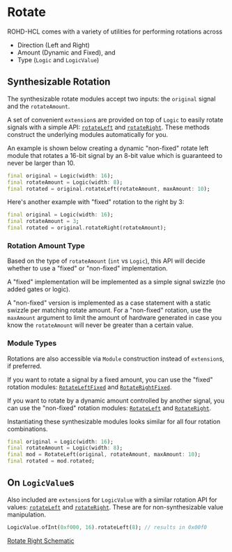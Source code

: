 # Rotate

ROHD-HCL comes with a variety of utilities for performing rotations across

- Direction (Left and Right)
- Amount (Dynamic and Fixed), and
- Type (`Logic` and `LogicValue`)

## Synthesizable Rotation

The synthesizable rotate modules accept two inputs: the `original` signal and the `rotateAmount`.

A set of convenient `extension`s are provided on top of `Logic` to easily rotate signals with a simple API: [`rotateLeft`](https://intel.github.io/rohd-hcl/rohd_hcl/RotateLogic/rotateLeft.html) and [`rotateRight`](https://intel.github.io/rohd-hcl/rohd_hcl/RotateLogic/rotateRight.html).  These methods construct the underlying modules automatically for you.

An example is shown below creating a dynamic "non-fixed" rotate left module that rotates a 16-bit signal by an 8-bit value which is guaranteed to never be larger than 10.

```dart
final original = Logic(width: 16);
final rotateAmount = Logic(width: 8);
final rotated = original.rotateLeft(rotateAmount, maxAmount: 10);
```

Here's another example with "fixed" rotation to the right by 3:

```dart
final original = Logic(width: 16);
final rotateAmount = 3;
final rotated = original.rotateRight(rotateAmount);
```

### Rotation Amount Type

Based on the type of `rotateAmount` (`int` vs `Logic`), this API will decide whether to use a "fixed" or "non-fixed" implementation.

A "fixed" implementation will be implemented as a simple signal swizzle (no added gates or logic).

A "non-fixed" version is implemented as a case statement with a static swizzle per matching rotate amount.  For a "non-fixed" rotation, use the `maxAmount` argument to limit the amount of hardware generated in case you know the `rotateAmount` will never be greater than a certain value.

### Module Types

Rotations are also accessible via `Module` construction instead of `extension`s, if preferred.

If you want to rotate a signal by a fixed amount, you can use the "fixed" rotation modules: [`RotateLeftFixed`](https://intel.github.io/rohd-hcl/rohd_hcl/RotateLeftFixed-class.html) and [`RotateRightFixed`](https://intel.github.io/rohd-hcl/rohd_hcl/RotateRightFixed-class.html).

If you want to rotate by a dynamic amount controlled by another signal, you can use the "non-fixed" rotation modules: [`RotateLeft`](https://intel.github.io/rohd-hcl/rohd_hcl/RotateLeft-class.html) and [`RotateRight`](https://intel.github.io/rohd-hcl/rohd_hcl/RotateRight-class.html).

Instantiating these synthesizable modules looks similar for all four rotation combinations.

```dart
final original = Logic(width: 16);
final rotateAmount = Logic(width: 8);
final mod = RotateLeft(original, rotateAmount, maxAmount: 10);
final rotated = mod.rotated;
```

## On `LogicValue`s

Also included are `extension`s for `LogicValue` with a similar rotation API for values: [`rotateLeft`](https://intel.github.io/rohd-hcl/rohd_hcl/RotateLogicValue/rotateLeft.html) and [`rotateRight`](https://intel.github.io/rohd-hcl/rohd_hcl/RotateLogicValue/rotateRight.html).  These are for non-synthesizable value manipulation.

```dart
LogicValue.ofInt(0xf000, 16).rotateLeft(8); // results in 0x00f0
```

[Rotate Right Schematic](https://intel.github.io/rohd-hcl/RotateRight.html)

